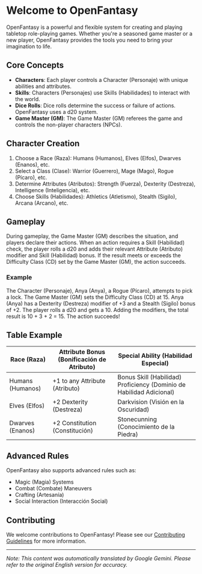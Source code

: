 # Welcome to OpenFantasy

OpenFantasy is a powerful and flexible system for creating and playing tabletop role-playing games. Whether you're a seasoned game master or a new player, OpenFantasy provides the tools you need to bring your imagination to life.

## Core Concepts

*   **Characters**: Each player controls a Character (Personaje) with unique abilities and attributes.
*   **Skills**: Characters (Personajes) use Skills (Habilidades) to interact with the world.
*   **Dice Rolls**: Dice rolls determine the success or failure of actions. OpenFantasy uses a d20 system.
*   **Game Master (GM)**: The Game Master (GM) referees the game and controls the non-player characters (NPCs).

## Character Creation

1.  Choose a Race (Raza): Humans (Humanos), Elves (Elfos), Dwarves (Enanos), etc.
2.  Select a Class (Clase): Warrior (Guerrero), Mage (Mago), Rogue (Pícaro), etc.
3.  Determine Attributes (Atributos): Strength (Fuerza), Dexterity (Destreza), Intelligence (Inteligencia), etc.
4.  Choose Skills (Habilidades): Athletics (Atletismo), Stealth (Sigilo), Arcana (Arcano), etc.

## Gameplay

During gameplay, the Game Master (GM) describes the situation, and players declare their actions. When an action requires a Skill (Habilidad) check, the player rolls a d20 and adds their relevant Attribute (Atributo) modifier and Skill (Habilidad) bonus. If the result meets or exceeds the Difficulty Class (CD) set by the Game Master (GM), the action succeeds.

### Example

The Character (Personaje), Anya (Anya), a Rogue (Pícaro), attempts to pick a lock. The Game Master (GM) sets the Difficulty Class (CD) at 15. Anya (Anya) has a Dexterity (Destreza) modifier of +3 and a Stealth (Sigilo) bonus of +2. The player rolls a d20 and gets a 10. Adding the modifiers, the total result is 10 + 3 + 2 = 15. The action succeeds!

## Table Example

| Race (Raza) | Attribute Bonus (Bonificación de Atributo) | Special Ability (Habilidad Especial) |
|---|---|---|
| Humans (Humanos) | +1 to any Attribute (Atributo) | Bonus Skill (Habilidad) Proficiency (Dominio de Habilidad Adicional) |
| Elves (Elfos) | +2 Dexterity (Destreza) | Darkvision (Visión en la Oscuridad) |
| Dwarves (Enanos) | +2 Constitution (Constitución) | Stonecunning (Conocimiento de la Piedra) |

## Advanced Rules

OpenFantasy also supports advanced rules such as:

*   Magic (Magia) Systems
*   Combat (Combate) Maneuvers
*   Crafting (Artesanía)
*   Social Interaction (Interacción Social)

## Contributing

We welcome contributions to OpenFantasy! Please see our [Contributing Guidelines](CONTRIBUTING.md) for more information.


---
_Note: This content was automatically translated by Google Gemini. Please refer to the original English version for accuracy._